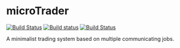 # microTrader

[![Build Status](https://travis-ci.org/Susico/microTrader.svg?branch=master)](https://travis-ci.org/Susico/microTrader)   [![Build status](https://ci.appveyor.com/api/projects/status/qsk82xqdc6f6cf0n)](https://ci.appveyor.com/project/SumindaDharmasena/microtrader)   [![Build Status](https://drone.io/github.com/Susico/microTrader/status.png)](https://drone.io/github.com/Susico/microTrader/latest)

A minimalist trading system based on multiple communicating jobs.

